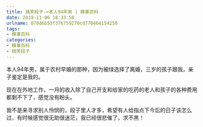 ```yaml
---
title: 搞笑段子->本人94年男 | 糗事百科
date: 2019-11-06 18:33:58
urlname: 078d6b53f376759270cd770464154250
tags: 
- 糗事百科
categories:
- 糗事百科
- 搞笑段子
---
```

本人94年男，属于农村早婚的那种，因为被绿选择了离婚，三岁的孩子跟我，亲子鉴定是我的。

现在在外地工作，一月的收入除了自己开支和给家的吃药的老人和孩子的各种费用都剩不下了，感觉没有盼头。

我不是来寻求别人怜悯的，段子里人才多，希望有人给指点下今后的日子该怎么过，有时候感觉很无助很迷茫，我已经很悲催了，求不黑！


